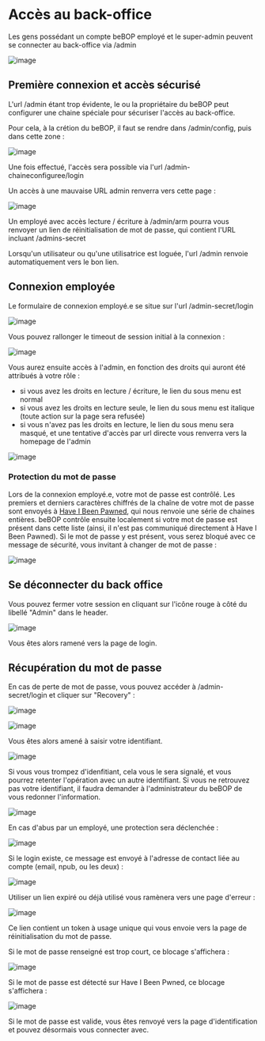 # Accès au back-office

Les gens possédant un compte beBOP employé et le super-admin peuvent se connecter au back-office via /admin

![image](https://github.com/B2Bitcoin/beBOP/assets/50206014/73caa204-cc6e-4341-822b-0c0de228f1aa)

## Première connexion et accès sécurisé

L'url /admin étant trop évidente, le ou la propriétaire du beBOP peut configurer une chaine spéciale pour sécuriser l'accès au back-office.

Pour cela, à la crétion du beBOP, il faut se rendre dans /admin/config, puis dans cette zone :

![image](https://github.com/B2Bitcoin/beBOP/assets/50206014/851475e9-965e-4078-8cec-51b0d875b46f)

Une fois effectué, l'accès sera possible via l'url /admin-chaineconfiguree/login

Un accès à une mauvaise URL admin renverra vers cette page :

![image](https://github.com/B2Bitcoin/beBOP/assets/50206014/8634fef8-2296-4f6e-8f89-05246e991b74)

Un employé avec accès lecture / écriture à /admin/arm pourra vous renvoyer un lien de réinitialisation de mot de passe, qui contient l'URL incluant /admins-secret

Lorsqu'un utilisateur ou qu'une utilisatrice est loguée, l'url /admin renvoie automatiquement vers le bon lien.

## Connexion employée

Le formulaire de connexion employé.e se situe sur l'url /admin-secret/login

![image](https://github.com/B2Bitcoin/beBOP/assets/50206014/10f207e0-01da-4c32-811b-dc0486982258)

Vous pouvez rallonger le timeout de session initial à la connexion :

![image](https://github.com/B2Bitcoin/beBOP/assets/50206014/91bab46e-4b89-4092-970f-787256dcbe22)

Vous aurez ensuite accès à l'admin, en fonction des droits qui auront été attribués à votre rôle :
- si vous avez les droits en lecture / écriture, le lien du sous menu est normal
- si vous avez les droits en lecture seule, le lien du sous menu est italique (toute action sur la page sera refusée)
- si vous n'avez pas les droits en lecture, le lien du sous menu sera masqué, et une tentative d'accès par url directe vous renverra vers la homepage de l'admin

![image](https://github.com/B2Bitcoin/beBOP/assets/50206014/fd24b734-1fcf-4836-8d39-9e2239ef0ca0)

### Protection du mot de passe

Lors de la connexion employé.e, votre mot de passe est contrôlé.
Les premiers et derniers caractères chiffrés de la chaîne de votre mot de passe sont envoyés à [Have I Been Pawned](https://haveibeenpwned.com/), qui nous renvoie une série de chaines entières.
beBOP contrôle ensuite localement si votre mot de passe est présent dans cette liste (ainsi, il n'est pas communiqué directement à Have I Been Pawned).
Si le mot de passe y est présent, vous serez bloqué avec ce message de sécurité, vous invitant à changer de mot de passe :

![image](https://github.com/B2Bitcoin/beBOP/assets/50206014/f1107869-e56f-448a-b48b-8768e3b24e8a)

## Se déconnecter du back office

Vous pouvez fermer votre session en cliquant sur l'icône rouge à côté du libellé "Admin" dans le header.

![image](https://github.com/B2Bitcoin/beBOP/assets/50206014/94fa0243-cb74-4d71-9670-f5d89408e88b)

Vous êtes alors ramené vers la page de login.

## Récupération du mot de passe

En cas de perte de mot de passe, vous pouvez accéder à /admin-secret/login et cliquer sur "Recovery" :

![image](https://github.com/B2Bitcoin/beBOP/assets/50206014/fcf4e78b-25cb-4166-8b86-db46b75fc045)

![image](https://github.com/B2Bitcoin/beBOP/assets/50206014/43fe70ad-db23-4b54-a22a-4789c99d7ccb)

Vous êtes alors amené à saisir votre identifiant.

![image](https://github.com/B2Bitcoin/beBOP/assets/50206014/7b7edd40-5200-4f88-946d-fc3798e16a9d)

Si vous vous trompez d'idenfitiant, cela vous le sera signalé, et vous pourrez retenter l'opération avec un autre identifiant. Si vous ne retrouvez pas votre identifiant, il faudra demander à l'administrateur du beBOP de vous redonner l'information.

![image](https://github.com/B2Bitcoin/beBOP/assets/50206014/cc91761f-7d98-4c16-a528-9b1939d12c85)

En cas d'abus par un employé, une protection sera déclenchée :

![image](https://github.com/B2Bitcoin/beBOP/assets/50206014/2fe6096e-664d-473f-8eff-d57755da3191)

Si le login existe, ce message est envoyé à l'adresse de contact liée au compte (email, npub, ou les deux) :

![image](https://github.com/B2Bitcoin/beBOP/assets/50206014/58ac0240-f729-4075-9e9a-3b60a68476e7)

Utiliser un lien expiré ou déjà utilisé vous ramènera vers une page d'erreur :

![image](https://github.com/B2Bitcoin/beBOP/assets/50206014/d5477b08-1909-47d2-8c95-7adc1d517ea3)

Ce lien contient un token à usage unique qui vous envoie vers la page de réinitialisation du mot de passe.

Si le mot de passe renseigné est trop court, ce blocage s'affichera :

![image](https://github.com/B2Bitcoin/beBOP/assets/50206014/d04feace-1751-4587-83c0-7cdced828cd4)

Si le mot de passe est détecté sur Have I Been Pwned, ce blocage s'affichera :

![image](https://github.com/B2Bitcoin/beBOP/assets/50206014/cc5b31e5-097e-4aa0-b529-a13643fcb39d)

Si le mot de passe est valide, vous êtes renvoyé vers la page d'identification et pouvez désormais vous connecter avec.

